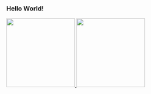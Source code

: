 ### Hello World!

<!--
**rodrigogomesrc/rodrigogomesrc** is a ✨ _special_ ✨ repository because its `README.md` (this file) appears on your GitHub profile.

Here are some ideas to get you started:

- 🔭 I’m currently working on ...
- 🌱 I’m currently learning ...
- 👯 I’m looking to collaborate on ...
- 🤔 I’m looking for help with ...
- 💬 Ask me about ...
- 📫 How to reach me: ...
- 😄 Pronouns: ...
- ⚡ Fun fact: ...
-->

<div>
  <a href="https://github.com/rodrigogomesrc">
  <img height="180em" src="https://github-readme-stats.vercel.app/api?username=rodrigogomesrc&show_icons=true&theme=tokyonight&include_all_commits=true&count_private=true"/>
  <img height="180em" src="https://github-readme-stats.vercel.app/api/top-langs/?username=rodrigogomesrc&exclude_repo=leetcode-hero,datasciencecoursera,datasharing&layout=compact&langs_count=10&theme=tokyonight&hide=html,TeX"/>
</div>
